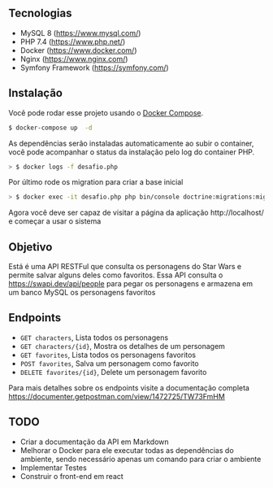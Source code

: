 ## Tecnologias
- MySQL 8 (https://www.mysql.com/)
- PHP 7.4 (https://www.php.net/)
- Docker (https://www.docker.com/)
- Nginx (https://www.nginx.com/)
- Symfony Framework (https://symfony.com/)
## Instalação
Você pode rodar esse projeto usando o [Docker Compose](https://docs.docker.com/compose/install/).
```sh
$ docker-compose up  -d
```

As dependências serão instaladas automaticamente ao subir o container, você pode acompanhar o status da instalação pelo log do container PHP.
```sh
> $ docker logs -f desafio.php
```

Por último rode os migration para criar a base inicial
```sh
> $ docker exec -it desafio.php php bin/console doctrine:migrations:migrate
```

Agora você deve ser capaz de visitar a página da aplicação http://localhost/ e começar a usar o sistema

## Objetivo

Está é uma API RESTFul que consulta os personagens do Star Wars e permite salvar alguns deles como favoritos. Essa API consulta o https://swapi.dev/api/people  para pegar os personagens e armazena em um banco MySQL os personagens favoritos


## Endpoints
- `GET characters`, Lista todos os personagens
- `GET characters/{id}`, Mostra os detalhes de um personagem
- `GET favorites`, Lista todos os personagens favoritos
- `POST favorites`, Salva um personagem como favorito
- `DELETE favorites/{id}`, Delete um personagem favorito
 
Para mais detalhes sobre os endpoints visite a documentação completa https://documenter.getpostman.com/view/1472725/TW73FmHM

## TODO
- Criar a documentação da API em Markdown
- Melhorar o Docker para ele executar todas as dependências do ambiente, sendo necessário apenas um comando para criar o ambiente
- Implementar Testes
- Construir o front-end em react
 
